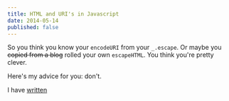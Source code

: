 ```yaml
---
title: HTML and URI's in Javascript
date: 2014-05-14
published: false
---
```


So you think you know your `encodeURI` from your `_.escape`. Or maybe you <del>copied from a blog</del> rolled your own `escapeHTML`. You think you're pretty clever.

Here's my advice for you: don't.

I have [written](http://devblog.arnebrasseur.net/2013-04-plain-text)